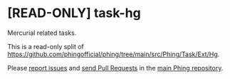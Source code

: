 # [READ-ONLY] task-hg

Mercurial related tasks.

This is a read-only split of https://github.com/phingofficial/phing/tree/main/src/Phing/Task/Ext/Hg.

Please [report issues](https://github.com/phingofficial/phing/issues) and
[send Pull Requests](https://github.com/phingofficial/phing/pulls)
in the [main Phing repository](https://github.com/phingofficial/phing).
